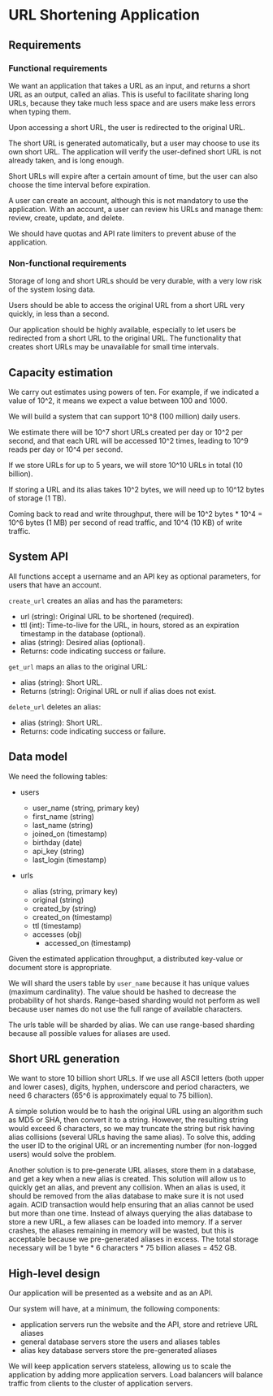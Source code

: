 # URL Shortening Application

## Requirements

### Functional requirements

We want an application that takes a URL as an input, and returns a short URL as
an output, called an alias. This is useful to facilitate sharing long URLs,
because they take much less space and are users make less errors when typing
them.

Upon accessing a short URL, the user is redirected to the original URL.

The short URL is generated automatically, but a user may choose to use its own
short URL. The application will verify the user-defined short URL is not
already taken, and is long enough.

Short URLs will expire after a certain amount of time, but the user can also
choose the time interval before expiration.

A user can create an account, although this is not mandatory to use the
application. With an account, a user can review his URLs and manage them:
review, create, update, and delete.

We should have quotas and API rate limiters to prevent abuse of the
application.

### Non-functional requirements

Storage of long and short URLs should be very durable, with a very low risk of
the system losing data.

Users should be able to access the original URL from a short URL very quickly,
in less than a second.

Our application should be highly available, especially to let users be
redirected from a short URL to the original URL. The functionality that creates
short URLs may be unavailable for small time intervals.

## Capacity estimation

We carry out estimates using powers of ten. For example, if we indicated a
value of 10^2, it means we expect a value between 100 and 1000.

We will build a system that can support 10^8 (100 million) daily users.

We estimate there will be 10^7 short URLs created per day or 10^2 per second,
and that each URL will be accessed 10^2 times, leading to 10^9 reads per day or
10^4 per second.

If we store URLs for up to 5 years, we will store 10^10 URLs in total (10
billion).

If storing a URL and its alias takes 10^2 bytes, we will need up to 10^12 bytes
of storage (1 TB).

Coming back to read and write throughput, there will be 10^2 bytes * 10^4 =
10^6 bytes (1 MB) per second of read traffic, and 10^4 (10 KB) of write
traffic.

## System API

All functions accept a username and an API key as optional parameters, for
users that have an account.

`create_url` creates an alias and has the parameters:
* url (string): Original URL to be shortened (required).
* ttl (int): Time-to-live for the URL, in hours, stored as an expiration
  timestamp in the database (optional).
* alias (string): Desired alias (optional).
* Returns: code indicating success or failure.

`get_url` maps an alias to the original URL:
* alias (string): Short URL.
* Returns (string): Original URL or null if alias does not exist.

`delete_url` deletes an alias:
* alias (string): Short URL.
* Returns: code indicating success or failure.

## Data model

We need the following tables:

* users
    * user_name (string, primary key)
    * first_name (string)
    * last_name (string)
    * joined_on (timestamp)
    * birthday (date)
    * api_key (string)
    * last_login (timestamp)

* urls
    * alias (string, primary key)
    * original (string)
    * created_by (string)
    * created_on (timestamp)
    * ttl (timestamp)
    * accesses (obj)
        * accessed_on (timestamp)

Given the estimated application throughput, a distributed key-value or document
store is appropriate.

We will shard the users table by `user_name` because it has unique values
(maximum cardinality). The value should be hashed to decrease the
probability of hot shards. Range-based sharding would not perform as well
because user names do not use the full range of available characters.

The urls table will be sharded by alias. We can use range-based sharding
because all possible values for aliases are used.

## Short URL generation

We want to store 10 billion short URLs. If we use all ASCII letters (both upper
and lower cases), digits, hyphen, underscore and period characters, we need 6
characters (65^6 is approximately equal to 75 billion).

A simple solution would be to hash the original URL using an algorithm such as
MD5 or SHA, then convert it to a string. However, the resulting string would
exceed 6 characters, so we may truncate the string but risk having alias
collisions (several URLs having the same alias). To solve this, adding the user
ID to the original URL or an incrementing number (for non-logged users) would
solve the problem.

Another solution is to pre-generate URL aliases, store them in a database, and
get a key when a new alias is created. This solution will allow us to quickly
get an alias, and prevent any collision. When an alias is used, it should be
removed from the alias database to make sure it is not used again. ACID
transaction would help ensuring that an alias cannot be used but more than one
time. Instead of always querying the alias database to store a new URL, a few
aliases can be loaded into memory. If a server crashes, the aliases remaining
in memory will be wasted, but this is acceptable because we pre-generated
aliases in excess. The total storage necessary will be 1 byte * 6 characters *
75 billion aliases = 452 GB.

## High-level design

Our application will be presented as a website and as an API.

Our system will have, at a minimum, the following components:
* application servers run the website and the API, store and retrieve URL
  aliases
* general database servers store the users and aliases tables
* alias key database servers store the pre-generated aliases

We will keep application servers stateless, allowing us to scale the
application by adding more application servers. Load balancers will balance
traffic from clients to the cluster of application servers.
